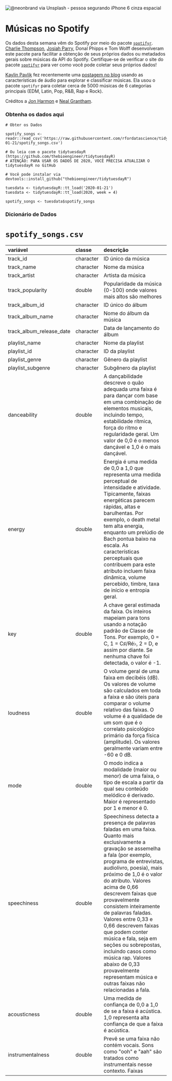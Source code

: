 

![@neonbrand via Unsplash - pessoa segurando iPhone 6 cinza espacial](https://images.unsplash.com/photo-1495434942214-9b525bba74e9?ixlib=rb-1.2.1&ixid=eyJhcHBfaWQiOjEyMDd9&auto=format&fit=crop&w=1350&q=80)

# Músicas no Spotify

Os dados desta semana vêm do Spotify por meio do pacote [`spotifyr`](https://www.rcharlie.com/spotifyr/). [Charlie Thompson](https://twitter.com/_RCharlie), [Josiah Parry](https://twitter.com/JosiahParry), Donal Phipps e Tom Wolff desenvolveram este pacote para facilitar a obtenção de seus próprios dados ou metadados gerais sobre músicas da API do Spotify. Certifique-se de verificar o site do pacote [`spotifyr`](https://www.rcharlie.com/spotifyr/) para ver como você pode coletar seus próprios dados!

[Kaylin Pavlik](https://twitter.com/kaylinquest/status/1213138536570015745) fez recentemente uma [postagem no blog](https://www.kaylinpavlik.com/classifying-songs-genres/) usando as características de áudio para explorar e classificar músicas. Ela usou o pacote `spotifyr` para coletar cerca de 5000 músicas de 6 categorias principais (EDM, Latin, Pop, R&B, Rap e Rock).

Créditos a [Jon Harmon](https://github.com/rfordatascience/tidytuesday/issues/160) e [Neal Grantham](https://twitter.com/nsgrantham/status/1213190975113199616).

### Obtenha os dados aqui

```{r}
# Obter os Dados

spotify_songs <- readr::read_csv('https://raw.githubusercontent.com/rfordatascience/tidytuesday/master/data/2020/2020-01-21/spotify_songs.csv')

# Ou leia com o pacote tidytuesdayR (https://github.com/thebioengineer/tidytuesdayR)
# ATENÇÃO: PARA USAR OS DADOS DE 2020, VOCÊ PRECISA ATUALIZAR O tidytuesdayR no GitHub

# Você pode instalar via devtools::install_github("thebioengineer/tidytuesdayR")

tuesdata <- tidytuesdayR::tt_load('2020-01-21') 
tuesdata <- tidytuesdayR::tt_load(2020, week = 4)

spotify_songs <- tuesdata$spotify_songs
```

### Dicionário de Dados

# `spotify_songs.csv`

|variável                 |classe     |descrição |
|:---|:---|:-----------|
|track_id                 |character | ID único da música|
|track_name               |character | Nome da música|
|track_artist             |character | Artista da música|
|track_popularity         |double    | Popularidade da música (0-100) onde valores mais altos são melhores |
|track_album_id           |character | ID único do álbum|
|track_album_name         |character | Nome do álbum da música |
|track_album_release_date |character | Data de lançamento do álbum |
|playlist_name            |character | Nome da playlist |
|playlist_id              |character | ID da playlist|
|playlist_genre           |character | Gênero da playlist |
|playlist_subgenre        |character | Subgênero da playlist|
|danceability             |double    | A dançabilidade descreve o quão adequada uma faixa é para dançar com base em uma combinação de elementos musicais, incluindo tempo, estabilidade rítmica, força do ritmo e regularidade geral. Um valor de 0,0 é o menos dançável e 1,0 é o mais dançável. |
|energy                   |double    | Energia é uma medida de 0,0 a 1,0 que representa uma medida perceptual de intensidade e atividade. Tipicamente, faixas energéticas parecem rápidas, altas e barulhentas. Por exemplo, o death metal tem alta energia, enquanto um prelúdio de Bach pontua baixo na escala. As características perceptuais que contribuem para este atributo incluem faixa dinâmica, volume percebido, timbre, taxa de início e entropia geral. |
|key                      |double    | A chave geral estimada da faixa. Os inteiros mapeiam para tons usando a notação padrão de Classe de Tons. Por exemplo, 0 = C, 1 = C♯/Ré♭, 2 = D, e assim por diante. Se nenhuma chave foi detectada, o valor é -1. |
|loudness                 |double    | O volume geral de uma faixa em decibéis (dB). Os valores de volume são calculados em toda a faixa e são úteis para comparar o volume relativo das faixas. O volume é a qualidade de um som que é o correlato psicológico primário da força física (amplitude). Os valores geralmente variam entre -60 e 0 dB.|
|mode                     |double    | O modo indica a modalidade (maior ou menor) de uma faixa, o tipo de escala a partir da qual seu conteúdo melódico é derivado. Maior é representado por 1 e menor é 0.|
|speechiness              |double    | Speechiness detecta a presença de palavras faladas em uma faixa. Quanto mais exclusivamente a gravação se assemelha a fala (por exemplo, programa de entrevistas, audiolivro, poesia), mais próximo de 1,0 é o valor do atributo. Valores acima de 0,66 descrevem faixas que provavelmente consistem inteiramente de palavras faladas. Valores entre 0,33 e 0,66 descrevem faixas que podem conter música e fala, seja em seções ou sobrepostas, incluindo casos como música rap. Valores abaixo de 0,33 provavelmente representam música e outras faixas não relacionadas a fala. |
|acousticness             |double    | Uma medida de confiança de 0,0 a 1,0 de se a faixa é acústica. 1,0 representa alta confiança de que a faixa é acústica.|
|instrumentalness         |double    | Prevê se uma faixa não contém vocais. Sons como "ooh" e "aah" são tratados como instrumentais nesse contexto. Faixas